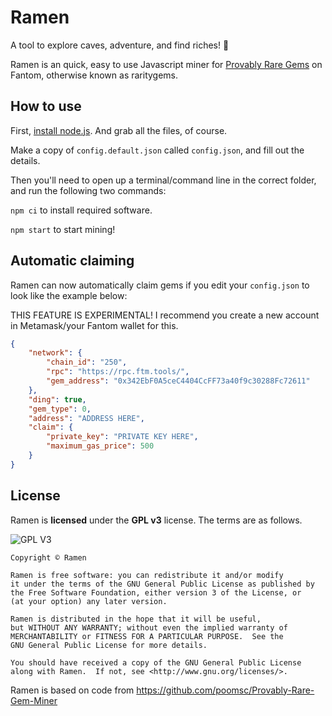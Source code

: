 # Ramen
A tool to explore caves, adventure, and find riches! 💎

Ramen is an quick, easy to use Javascript miner for [Provably Rare Gems](https://gems.alphafinance.io/#/rarity) on Fantom, otherwise known as raritygems.

## How to use
First, [install node.js](https://nodejs.org/en/). And grab all the files, of course.

Make a copy of `config.default.json` called `config.json`, and fill out the details. 

Then you'll need to open up a terminal/command line in the correct folder, and run the following two commands:

`npm ci` to install required software.


`npm start` to start mining!

## Automatic claiming
Ramen can now automatically claim gems if you edit your `config.json` to look like the example below:

THIS FEATURE IS EXPERIMENTAL! I recommend you create a new account in Metamask/your Fantom wallet for this.

```json
{
    "network": {
        "chain_id": "250",
        "rpc": "https://rpc.ftm.tools/",
        "gem_address": "0x342EbF0A5ceC4404CcFF73a40f9c30288Fc72611"
    },
    "ding": true,
    "gem_type": 0,
    "address": "ADDRESS HERE",
    "claim": {
        "private_key": "PRIVATE KEY HERE",
        "maximum_gas_price": 500
    }
}
```

## License

Ramen is **licensed** under the **GPL v3** license. The terms are as follows.

![GPL V3](https://www.gnu.org/graphics/gplv3-127x51.png)
    
    Copyright © Ramen

    Ramen is free software: you can redistribute it and/or modify
    it under the terms of the GNU General Public License as published by
    the Free Software Foundation, either version 3 of the License, or
    (at your option) any later version.

    Ramen is distributed in the hope that it will be useful,
    but WITHOUT ANY WARRANTY; without even the implied warranty of
    MERCHANTABILITY or FITNESS FOR A PARTICULAR PURPOSE.  See the
    GNU General Public License for more details.

    You should have received a copy of the GNU General Public License
    along with Ramen.  If not, see <http://www.gnu.org/licenses/>.
    
Ramen is based on code from https://github.com/poomsc/Provably-Rare-Gem-Miner
